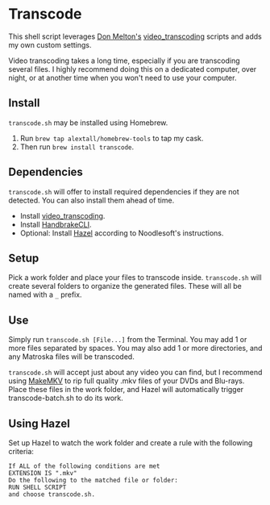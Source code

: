 # Transcode

This shell script leverages [Don Melton's](https://donmelton.com) [video_transcoding](http://github.com/donmelton/video_transcoding) scripts and adds my own custom settings.

Video transcoding takes a long time, especially if you are transcoding several files. I highly recommend doing this on a dedicated computer, over night, or at another time when you won't need to use your computer.

## Install

`transcode.sh` may be installed using Homebrew.
1. Run `brew tap alextall/homebrew-tools` to tap my cask.
2. Then run `brew install transcode`.

## Dependencies

`transcode.sh` will offer to install required dependencies if they are not detected. You can also install them ahead of time.

* Install [video_transcoding](http://github.com/donmelton/video_transcoding).
* Install [HandbrakeCLI](https://handbrake.fr).
* Optional: Install [Hazel](https://www.noodlesoft.com) according to Noodlesoft's instructions.

## Setup

Pick a work folder and place your files to transcode inside. `transcode.sh` will create several folders to organize the generated files. These will all be named with a `_` prefix.

## Use

Simply run `transcode.sh [File...]` from the Terminal. You may add 1 or more files separated by spaces. You may also add 1 or more directories, and any Matroska files will be transcoded.

`transcode.sh` will accept just about any video you can find, but I recommend using [MakeMKV](http://makemkv.com) to rip full quality .mkv files of your DVDs and Blu-rays. Place these files in the work folder, and Hazel will automatically trigger transcode-batch.sh to do its work.

## Using Hazel

Set up Hazel to watch the work folder and create a rule  with the following criteria:

	If ALL of the following conditions are met
	EXTENSION IS ".mkv"
	Do the following to the matched file or folder:
	RUN SHELL SCRIPT
	and choose transcode.sh.
